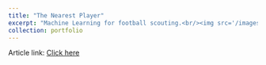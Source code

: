 ```yaml
---
title: "The Nearest Player"
excerpt: "Machine Learning for football scouting.<br/><img src='/images/nearest_player.png'>"
collection: portfolio
---
```


Article link: <a href="https://theo-dipiazza.medium.com/joueur-le-plus-proche-f351541f3bd8">Click here</a>
